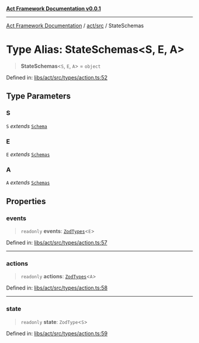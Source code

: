 [**Act Framework Documentation v0.0.1**](README.md)

***

[Act Framework Documentation](README.md) / [act/src](act.src.md) / StateSchemas

# Type Alias: StateSchemas\<S, E, A\>

> **StateSchemas**\<`S`, `E`, `A`\> = `object`

Defined in: [libs/act/src/types/action.ts:52](https://github.com/Rotorsoft/act-root/blob/62fab56d51bbe483c1ba64b9cb3720e282a9a947/libs/act/src/types/action.ts#L52)

## Type Parameters

### S

`S` *extends* [`Schema`](act.src.TypeAlias.Schema.md)

### E

`E` *extends* [`Schemas`](act.src.TypeAlias.Schemas.md)

### A

`A` *extends* [`Schemas`](act.src.TypeAlias.Schemas.md)

## Properties

### events

> `readonly` **events**: [`ZodTypes`](act.src.TypeAlias.ZodTypes.md)\<`E`\>

Defined in: [libs/act/src/types/action.ts:57](https://github.com/Rotorsoft/act-root/blob/62fab56d51bbe483c1ba64b9cb3720e282a9a947/libs/act/src/types/action.ts#L57)

***

### actions

> `readonly` **actions**: [`ZodTypes`](act.src.TypeAlias.ZodTypes.md)\<`A`\>

Defined in: [libs/act/src/types/action.ts:58](https://github.com/Rotorsoft/act-root/blob/62fab56d51bbe483c1ba64b9cb3720e282a9a947/libs/act/src/types/action.ts#L58)

***

### state

> `readonly` **state**: `ZodType`\<`S`\>

Defined in: [libs/act/src/types/action.ts:59](https://github.com/Rotorsoft/act-root/blob/62fab56d51bbe483c1ba64b9cb3720e282a9a947/libs/act/src/types/action.ts#L59)
